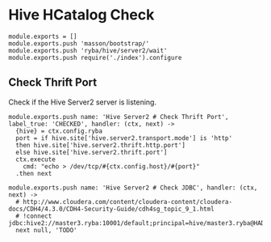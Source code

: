 
# Hive HCatalog Check

    module.exports = []
    module.exports.push 'masson/bootstrap/'
    module.exports.push 'ryba/hive/server2/wait'
    module.exports.push require('./index').configure

## Check Thrift Port

Check if the Hive Server2 server is listening.

    module.exports.push name: 'Hive Server2 # Check Thrift Port', label_true: 'CHECKED', handler: (ctx, next) ->
      {hive} = ctx.config.ryba
      port = if hive.site['hive.server2.transport.mode'] is 'http'
      then hive.site['hive.server2.thrift.http.port']
      else hive.site['hive.server2.thrift.port']
      ctx.execute
        cmd: "echo > /dev/tcp/#{ctx.config.host}/#{port}"
      .then next

    module.exports.push name: 'Hive Server2 # Check JDBC', handler: (ctx, next) ->
      # http://www.cloudera.com/content/cloudera-content/cloudera-docs/CDH4/4.3.0/CDH4-Security-Guide/cdh4sg_topic_9_1.html
      # !connect jdbc:hive2://master3.ryba:10001/default;principal=hive/master3.ryba@HADOOP.RYBA
      next null, 'TODO'


